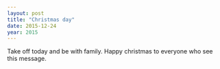 ```yaml
---
layout: post
title: "Christmas day"
date: 2015-12-24
year: 2015
---
```


Take off today and be with family. Happy christmas to everyone who see this message.